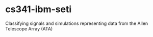 # cs341-ibm-seti
Classifying signals and simulations representing data from the Allen Telescope Array (ATA)
